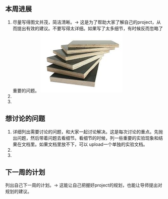 ## 本周进展
1. 尽量写得图文并茂，简洁清晰。→ 这是为了帮助大家了解自己的project，从而提出有效的建议。不要写得太详细。如果写了太多细节，有时候反而忽略了重要的问题。
![图片](./fig/test.jpg "title")
2.
3.

## 想讨论的问题
1. 详细列出需要讨论的问题，和大家一起讨论解决。这是每次讨论的重点。先抛出问题，然后带着问题去看细节。看细节的时候，列一些重要的实验现象和结果在文档里。如果文档里放不下，可以 upload一个单独的实验文档。
2.
3.

## 下一周的计划
列出自己下一周的计划。→ 这能让自己把握好project的规划，也能让导师提出对规划的建议。